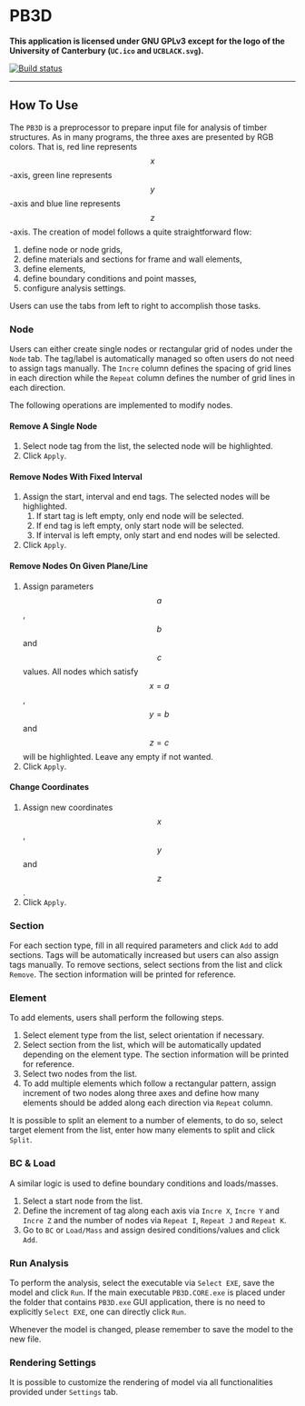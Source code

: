 # PB3D

**This application is licensed under GNU GPLv3 except for the logo of the University of Canterbury (`UC.ico` and `UCBLACK.svg`).**

[![Build status](https://ci.appveyor.com/api/projects/status/udvfy5qlnfjhjqg5?svg=true)](https://ci.appveyor.com/project/TLCFEM/pb3d)

---

## How To Use

The `PB3D` is a preprocessor to prepare input file for analysis of timber structures. As in many programs, the three axes are presented by RGB colors. That is, red line represents $$x$$-axis, green line represents $$y$$-axis and blue line represents $$z$$-axis. The creation of model follows a quite straightforward flow:

1. define node or node grids,
2. define materials and sections for frame and wall elements,
3. define elements,
4. define boundary conditions and point masses,
5. configure analysis settings.

Users can use the tabs from left to right to accomplish those tasks.

### Node

Users can either create single nodes or rectangular grid of nodes under the `Node` tab. The tag/label is automatically managed so often users do not need to assign tags manually. The `Incre` column defines the spacing of grid lines in each direction while the `Repeat` column defines the number of grid lines in each direction.

The following operations are implemented to modify nodes.

#### Remove A Single Node

1. Select node tag from the list, the selected node will be highlighted.
2. Click `Apply`.

#### Remove Nodes With Fixed Interval

1. Assign the start, interval and end tags. The selected nodes will be highlighted.
    1. If start tag is left empty, only end node will be selected.
    2. If end tag is left empty, only start node will be selected.
    3. If interval is left empty, only start and end nodes will be selected.
2. Click `Apply`.

#### Remove Nodes On Given Plane/Line

1. Assign parameters $$a$$, $$b$$ and $$c$$ values. All nodes which satisfy $$x=a$$, $$y=b$$ and $$z=c$$ will be highlighted. Leave any empty if not wanted.
2. Click `Apply`.

#### Change Coordinates

1. Assign new coordinates $$x$$, $$y$$ and $$z$$.
2. Click `Apply`.

### Section

For each section type, fill in all required parameters and click `Add` to add sections. Tags will be automatically increased but users can also assign tags manually. To remove sections, select sections from the list and click `Remove`. The section information will be printed for reference.

### Element

To add elements, users shall perform the following steps.

1. Select element type from the list, select orientation if necessary.
2. Select section from the list, which will be automatically updated depending on the element type. The section information will be printed for reference.
3. Select two nodes from the list.
4. To add multiple elements which follow a rectangular pattern, assign increment of two nodes along three axes and define how many elements should be added along each direction via `Repeat` column.

It is possible to split an element to a number of elements, to do so, select target element from the list, enter how many elements to split and click `Split`.

### BC & Load

A similar logic is used to define boundary conditions and loads/masses.

1. Select a start node from the list.
2. Define the increment of tag along each axis via `Incre X`, `Incre Y` and `Incre Z` and the number of nodes via `Repeat I`, `Repeat J` and `Repeat K`.
3. Go to `BC` or `Load/Mass` and assign desired conditions/values and click `Add`.

### Run Analysis

To perform the analysis, select the executable via `Select EXE`, save the model and click `Run`. If the main executable `PB3D.CORE.exe` is placed under the folder that contains `PB3D.exe` GUI application, there is no need to explicitly `Select EXE`, one can directly click `Run`.

Whenever the model is changed, please remember to save the model to the new file.

### Rendering Settings

It is possible to customize the rendering of model via all functionalities provided under `Settings` tab.

